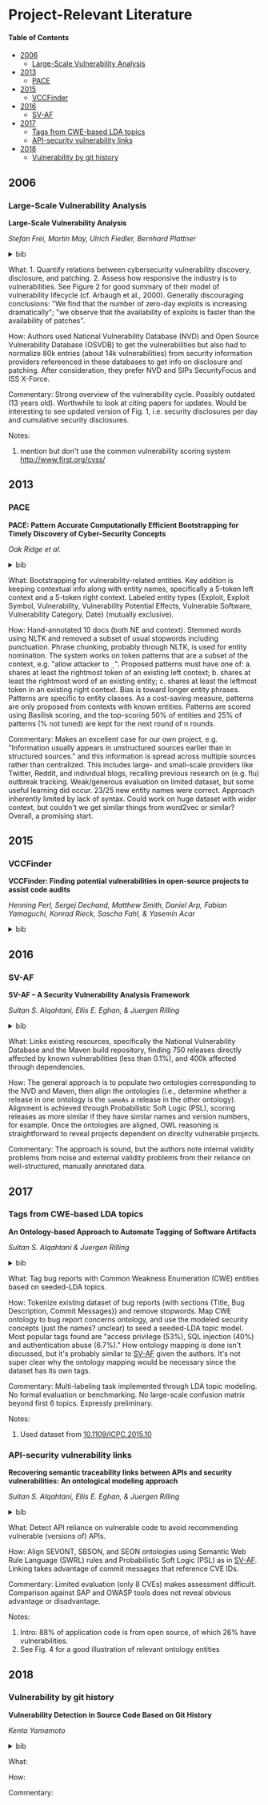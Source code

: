 # Project-Relevant Literature

#### Table of Contents
- [2006](#2006)
  * [Large-Scale Vulnerability Analysis](#large-scale-vulnerability-analysis)
- [2013](#2013)
  * [PACE](#pace)
- [2015](#2015)
  * [VCCFinder](#vccfinder)
- [2016](#2016)
  * [SV-AF](#sv-af)
- [2017](#2017)
  * [Tags from CWE-based LDA topics](#tags-from-cwe-based-lda-topics)
  * [API-security vulnerability links](#api-security-vulnerability-links)
- [2018](#2018)
  * [Vulnerability by git history](#vulnerability-by-git-history)
## 2006

### Large-Scale Vulnerability Analysis
**Large-Scale Vulnerability Analysis**

_Stefan Frei, Martin May, Ulrich Fiedler, Bernhard Plattner_
<details><summary>bib</summary>

```tex
```

</details>

What: 1. Quantify relations between cybersecurity vulnerability discovery, disclosure, and patching. 2. Assess how responsive the industry is to vulnerabilities. See Figure 2 for good summary of their model of vulnerability lifecycle (cf. Arbaugh et al., 2000). Generally discouraging conclusions: "We find that the number of zero-day exploits is increasing dramatically"; "we observe that the availability of exploits is faster than the availability of patches".

How: Authors used National Vulnerability Database (NVD) and Open Source Vulnerability Database (OSVDB) to get the vulnerabilities but also had to normalize 80k entries (about 14k vulnerabilities) from security information providers refereenced in these databases to get info on disclosure and patching. After consideration, they prefer NVD and SIPs SecurityFocus and ISS X-Force.

Commentary: Strong overview of the vulnerability cycle. Possibly outdated (13 years old). Worthwhile to look at citing papers for updates. Would be interesting to see updated version of Fig. 1, i.e. security disclosures per day and cumulative security disclosures.

Notes: 
1. mention but don't use the common vulnerability scoring system http://www.first.org/cvss/

## 2013

### PACE
**PACE: Pattern Accurate Computationally Efficient Bootstrapping for Timely Discovery of Cyber-Security Concepts**

_Oak Ridge et al._
<details><summary>bib</summary>

```tex
```

</details>

What: Bootstrapping for vulnerability-related entities. Key addition is keeping contextual info along with entity names, specifically a 5-token left context and a 5-token right context. Labeled entity types {Exploit, Exploit Symbol, Vulnerability, Vulnerability Potential Effects, Vulnerable Software, Vulnerability Category, Date} (mutually exclusive).

How: Hand-annotated 10 docs (both NE and context). Stemmed words using NLTK and removed a subset of usual stopwords including punctuation. Phrase chunking, probably through NLTK, is used for entity nomination. The system works on token patterns that are a subset of the context, e.g. "allow attacker to `_`". Proposed patterns must have one of: a. shares at least the rightmost token of an existing left context; b. shares at least the rightmost word of an existing entity; c. shares at least the leftmost token in an existing right context. Bias is toward longer entity phrases. Patterns are specific to entity classes. As a cost-saving measure, patterns are only proposed from contexts with known entities. Patterns are scored using Basilisk scoring, and the top-scoring 50% of entities and 25% of patterns (% not tuned) are kept for the next round of n rounds.

Commentary: Makes an excellent case for our own project, e.g. "Information usually appears in unstructured sources earlier than in structured sources." and this information is spread across multiple sources rather than centralized. This includes large- and small-scale providers like Twitter, Reddit, and individual blogs, recalling previous research on (e.g. flu) outbreak tracking. Weak/generous evaluation on limited dataset, but some useful learning did occur. 23/25 new entity names were correct. Approach inherently limited by lack of syntax. Could work on huge dataset with wider context, but couldn't we get similar things from word2vec or similar? Overall, a promising start.

## 2015

### VCCFinder
**VCCFinder: Finding potential vulnerabilities in open-source projects to assist code audits**

_Henning Perl, Sergej Dechand, Matthew Smith, Daniel Arp, Fabian Yamaguchi, Konrad Rieck, Sascha Fahl, & Yasemin Acar_
<details><summary>bib</summary>

```tex
@inproceedings{perl2015vccfinder,
  title={VCCFinder}: {F}inding potential vulnerabilities in open-source projects to assist code audits},
  author={Perl, Henning and Dechand, Sergej and Smith, Matthew and Arp, Daniel and Yamaguchi, Fabian and Rieck, Konrad and Fahl, Sascha and Acar, Yasemin},
  booktitle={{Proceedings of the 22nd ACM SIGSAC Conference on Computer and Communications Security}},
  pages={426--437},
  year={2015},
  organization={ACM}
}
```

</details>

## 2016

### SV-AF
**SV-AF – A Security Vulnerability Analysis Framework**

_Sultan S. Alqahtani, Ellis E. Eghan, & Juergen Rilling_
<details><summary>bib</summary>

```tex
@inproceedings{alqahtani2016sv,
  title={{SV-AF}---{A} Security Vulnerability Analysis Framework},
  author={Alqahtani, Sultan S and Eghan, Ellis E and Rilling, Juergen},
  booktitle={{2016 IEEE 27th International Symposium on Software Reliability Engineering (ISSRE)}},
  pages={219--229},
  year={2016},
  organization={IEEE}
}
```

</details>

What: Links existing resources, specifically the National Vulnerability Database and the Maven build repository, finding 750 releases directly affected by known vulnerabilities (less than 0.1%), and 400k affected through dependencies.

How: The general approach is to populate two ontologies corresponding to the NVD and Maven, then align the ontologies (i.e., determine whether a release in one ontology is the `sameAs` a release in the other ontology). Alignment is achieved through Probabilistic Soft Logic (PSL), scoring releases as more similar if they have similar names and version numbers, for example. Once the ontologies are aligned, OWL reasoning is straightforward to reveal projects dependent on direclty vulnerable projects.

Commentary: The approach is sound, but the authors note internal validity problems from noise and external validity problems from their reliance on well-structured, manually annotated data.


## 2017

### Tags from CWE-based LDA topics
**An Ontology-based Approach to Automate Tagging of Software Artifacts**

_Sultan S. Alqahtani & Juergen Rilling_
<details><summary>bib</summary>

```tex
@inproceedings{alqahtani2017ontology,
  title={An ontology-based approach to automate tagging of software artifacts},
  author={Alqahtani, Sultan S and Rilling, Juergen},
  booktitle={Proceedings of the 11th ACM/IEEE International Symposium on Empirical Software Engineering and Measurement},
  pages={169--174},
  year={2017},
  organization={IEEE Press}
}
```

</details>

What: Tag bug reports with Common Weakness Enumeration (CWE) entities based on seeded-LDA topics.

How: Tokenize existing dataset of bug reports (with sections {Title, Bug Description, Commit Messages}) and remove stopwords. Map CWE ontology to bug report concerns ontology, and use the modeled security concepts (just the names? unclear) to seed a seeded-LDA topic model. Most popular tags found are "access privilege (53%), SQL injection (40%) and authentication abuse (6.7%)." How ontology mapping is done isn't discussed, but it's probably similar to [SV-AF](#sv-af) given the authors. It's not super clear why the ontology mapping would be necessary since the dataset has its own tags.

Commentary: Multi-labeling task implemented through LDA topic modeling. No formal evaluation or benchmarking. No large-scale confusion matrix beyond first 6 topics. Expressly preliminary.

Notes:
1. Used dataset from [10.1109/ICPC.2015.10](https://doi.org/10.1109/ICPC.2015.10)

### API-security vulnerability links
**Recovering semantic traceability links between APIs and security vulnerabilities: An ontological modeling approach**

_Sultan S. Alqahtani, Ellis E. Eghan, & Juergen Rilling_
<details><summary>bib</summary>

```tex
@inproceedings{alqahtani2017recovering,
  title={Recovering semantic traceability links between APIs and security vulnerabilities: An ontological modeling approach},
  author={Alqahtani, Sultan S and Eghan, Ellis E and Rilling, Juergen},
  booktitle={2017 IEEE International Conference on Software Testing, Verification and Validation (ICST)},
  pages={80--91},
  year={2017},
  organization={IEEE}
}
```

</details>

What: Detect API reliance on vulnerable code to avoid recommending vulnerable (versions of) APIs.

How: Align SEVONT, SBSON, and SEON ontologies using Semantic Web Rule Language (SWRL) rules and Probabilistic Soft Logic (PSL) as in [SV-AF](#sv-af). Linking takes advantage of commit messages that reference CVE IDs.

Commentary: Limited evaluation (only 8 CVEs) makes assessment difficult. Comparison against SAP and OWASP tools does not reveal obvious advantage or disadvantage.

Notes:
 1. Intro: 88% of application code is from open source, of which 26% have vulnerabilities.
 2. See Fig. 4 for a good illustration of relevant ontology entities

## 2018

### Vulnerability by git history
**Vulnerability Detection in Source Code Based on Git History**

_Kenta Yamamoto_
<details><summary>bib</summary>

```tex
@mastersthesis{yamamoto2018,
  author={Kenta Yamamoto}, 
  title={Vulnerability by git history},
  school={Japan Advanced Institute of Science and Technology},
  year={2018},
  doi={10.13140/RG.2.2.28338.09922},
  url={https://dx.doi.org/10.13140/RG.2.2.28338.09922}
}
```

</details>

What: 

How: 

Commentary: 
